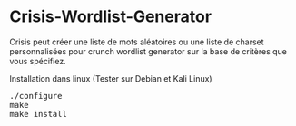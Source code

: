 # Crisis-Wordlist-Generator
Crisis peut créer une liste de mots aléatoires ou une liste de charset personnalisées pour crunch wordlist generator sur la base de critères que vous spécifiez.


Installation dans linux (Tester sur Debian et Kali Linux)

<pre>
./configure
make
make install
</pre>

